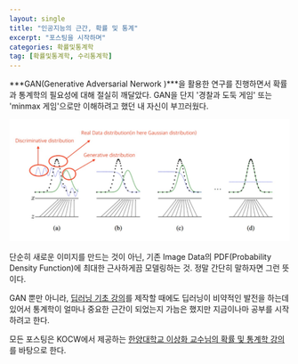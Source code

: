 ```yaml
---
layout: single
title: "인공지능의 근간, 확률 및 통계"
excerpt: "포스팅을 시작하며"
categories: 확률및통계학
tag: [확률및통계학, 수리통계학]
---
```




  ***GAN(Generative Adversarial Nerwork )***을 활용한 연구를 진행하면서 확률과 통계학의 필요성에 대해 절실히 깨달았다. GAN을 단지 '경찰과 도둑 게임' 또는 'minmax 게임'으로만 이해하려고 했던 내 자신이 부끄러웠다.

![PS-1](/assets/images/PS-1.jpg)



 단순히 새로운 이미지를 만드는 것이 아닌, 기존 Image Data의 PDF(Probability Density Function)에 최대한 근사하게끔 모델링하는 것. 정말 간단히 말하자면 그런 뜻이다.

 GAN 뿐만 아니라, [딥러닝 기초 강의](https://www.youtube.com/channel/UCWWrL41NmOpmyjhsalMqe4A)를 제작할 때에도 딥러닝이 비약적인 발전을 하는데 있어서 통계학이 얼마나 중요한 근간이 되었는지 가늠은 했지만 지금이나마 공부를 시작하려고 한다.

 모든 포스팅은 KOCW에서 제공하는 [한양대학교 이상화 교수님의 확률 및 통계학 강의](http://www.kocw.net/home/search/kemView.do?kemId=1056974)를 바탕으로 한다.



 

